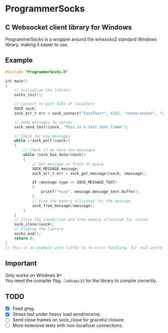 # ProgrammerSocks
## C Websocket client library for Windows

ProgrammerSocks is a wrapper around the winsocks2 standard Windows library, making it easier to use.

## Example
```c
#include "ProgrammerSocks.h"

int main()
{
    // Initialize the library
    socks_init();

    // Connect to port 4263 of localhost
    SOCK sock;
    sock_err_t err = sock_connect("localhost", 4263, "route/socket", "username", "password", &sock);

    // Send messages to server
    sock_send_text(&sock, "This is a test text frame");

    // Check for new messages
    while (!sock_poll(&sock))
    {
        // Check if we have new messages
        while (sock_has_data(&sock))
        {
            // Get message at front of queue
            SOCK_MESSAGE message;
            sock_err_t err = sock_get_message(&sock, &message);

            if (message.type == SOCK_MESSAGE_TEXT)
            {
                printf("%s\n", message.message_text.buffer);
            }
            // Free the memory allocated for the message
            sock_free_message(&message);
        }
    }
    // Close the connection and free memory allocated for socket
    sock_close(&sock);
    // Cleanup the library
    socks_end();
    return 0;
}
// This is an example with little to no error handling, for real-world usage see example.c
```

## Important

Only works on Windows 8+  
You need the compiler flag `-ladvapi32` for the library to compile correctly.

## TODO

- [x] Feed greg.
- [x] Stress test under heavy load send/receive.
- [ ] Send close frames on sock_close for graceful closure.
- [ ] More extensive tests with non-localhost connections.